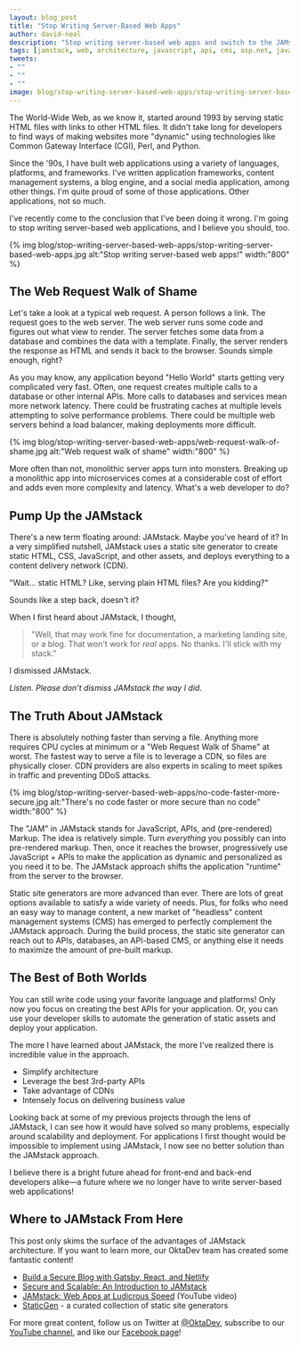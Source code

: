 ```yaml
---
layout: blog_post
title: "Stop Writing Server-Based Web Apps"
author: david-neal
description: "Stop writing server-based web apps and switch to the JAMstack architecture!"
tags: [jamstack, web, architecture, javascript, api, cms, asp.net, java, php, python]
tweets:
- ""
- ""
- ""
image: blog/stop-writing-server-based-web-apps/stop-writing-server-based-web-apps.jpg
---
```


The World-Wide Web, as we know it, started around 1993 by serving static HTML files with links to other HTML files. It didn't take long for developers to find ways of making websites more "dynamic" using technologies like Common Gateway Interface (CGI), Perl, and Python.
 
Since the '90s, I have built web applications using a variety of languages, platforms, and frameworks. I've written application frameworks, content management systems, a blog engine, and a social media application, among other things. I'm quite proud of some of those applications. Other applications, not so much.

I've recently come to the conclusion that I've been doing it wrong. I'm going to stop writing server-based web applications, and I believe you should, too.

{% img blog/stop-writing-server-based-web-apps/stop-writing-server-based-web-apps.jpg alt:"Stop writing server-based web apps!" width:"800" %}

## The Web Request Walk of Shame

Let's take a look at a typical web request. A person follows a link. The request goes to the web server. The web server runs some code and figures out what view to render. The server fetches some data from a database and combines the data with a template. Finally, the server renders the response as HTML and sends it back to the browser. Sounds simple enough, right?

As you may know, any application beyond "Hello World" starts getting very complicated very fast. Often, one request creates multiple calls to a database or other internal APIs. More calls to databases and services mean more network latency. There could be frustrating caches at multiple levels attempting to solve performance problems. There could be multiple web servers behind a load balancer, making deployments more difficult.

{% img blog/stop-writing-server-based-web-apps/web-request-walk-of-shame.jpg alt:"Web request walk of shame" width:"800" %}

More often than not, monolithic server apps turn into monsters. Breaking up a monolithic app into microservices comes at a considerable cost of effort and adds even more complexity and latency. What's a web developer to do?

## Pump Up the JAMstack

There's a new term floating around: JAMstack. Maybe you've heard of it? In a very simplified nutshell, JAMstack uses a static site generator to create static HTML, CSS, JavaScript, and other assets, and deploys everything to a content delivery network (CDN).

"Wait... static HTML? Like, serving plain HTML files? Are you kidding?"

Sounds like a step back, doesn't it?

When I first heard about JAMstack, I thought,

> "Well, that may work fine for documentation, a marketing landing site, or a blog. That won't work for _real_ apps. No thanks. I'll stick with my stack."

I dismissed JAMstack.

_Listen. Please don't dismiss JAMstack the way I did._

## The Truth About JAMstack

There is absolutely nothing faster than serving a file. Anything more requires CPU cycles at minimum or a "Web Request Walk of Shame" at worst. The fastest way to serve a file is to leverage a CDN, so files are physically closer. CDN providers are also experts in scaling to meet spikes in traffic and preventing DDoS attacks.

{% img blog/stop-writing-server-based-web-apps/no-code-faster-more-secure.jpg alt:"There's no code faster or more secure than no code" width:"800" %}

The "JAM" in JAMstack stands for JavaScript, APIs, and (pre-rendered) Markup. The idea is relatively simple. Turn _everything_ you possibly can into pre-rendered markup. Then, once it reaches the browser, progressively use JavaScript + APIs to make the application as dynamic and personalized as you need it to be. The JAMstack approach shifts the application "runtime" from the server to the browser.

Static site generators are more advanced than ever. There are lots of great options available to satisfy a wide variety of needs. Plus, for folks who need an easy way to manage content, a new market of "headless" content management systems (CMS) has emerged to perfectly complement the JAMstack approach. During the build process, the static site generator can reach out to APIs, databases, an API-based CMS, or anything else it needs to maximize the amount of pre-built markup.

## The Best of Both Worlds

You can still write code using your favorite language and platforms! Only now you focus on creating the best APIs for your application. Or, you can use your developer skills to automate the generation of static assets and deploy your application.

The more I have learned about JAMstack, the more I've realized there is incredible value in the approach.

* Simplify architecture
* Leverage the best 3rd-party APIs
* Take advantage of CDNs
* Intensely focus on delivering business value

Looking back at some of my previous projects through the lens of JAMstack, I can see how it would have solved so many problems, especially around scalability and deployment. For applications I first thought would be impossible to implement using JAMstack, I now see no better solution than the JAMstack approach.

I believe there is a bright future ahead for front-end and back-end developers alike—a future where we no longer have to write server-based web applications!

## Where to JAMstack From Here

This post only skims the surface of the advantages of JAMstack architecture. If you want to learn more, our OktaDev team has created some fantastic content!

* [Build a Secure Blog with Gatsby, React, and Netlify](/blog/2020/02/18/gatsby-react-netlify)
* [Secure and Scalable: An Introduction to JAMstack](/blog/2019/10/08/secure-and-scalable-an-introduction-to-jamstack)
* [JAMstack: Web Apps at Ludicrous Speed](https://www.youtube.com/watch?v=WkCHNh5zpm0)  (YouTube video)
* [StaticGen](https://www.staticgen.com/) - a curated collection of static site generators

For more great content, follow us on Twitter at [@OktaDev](https://twitter.com/oktadev), subscribe to our [YouTube channel](https://www.youtube.com/c/oktadev), and like our [Facebook page](https://www.facebook.com/oktadevelopers/)!
